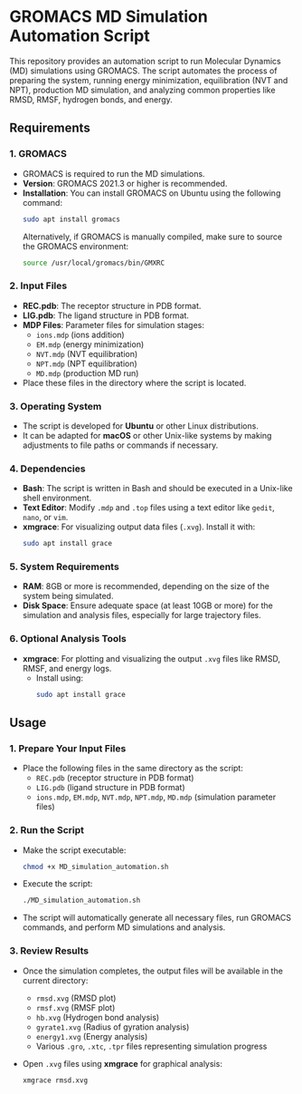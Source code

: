 # GROMACS MD Simulation Automation Script

This repository provides an automation script to run Molecular Dynamics (MD) simulations using GROMACS. The script automates the process of preparing the system, running energy minimization, equilibration (NVT and NPT), production MD simulation, and analyzing common properties like RMSD, RMSF, hydrogen bonds, and energy.

## Requirements

### 1. **GROMACS**
   - GROMACS is required to run the MD simulations.
   - **Version**: GROMACS 2021.3 or higher is recommended.
   - **Installation**: You can install GROMACS on Ubuntu using the following command:
     ```bash
     sudo apt install gromacs
     ```
     Alternatively, if GROMACS is manually compiled, make sure to source the GROMACS environment:
     ```bash
     source /usr/local/gromacs/bin/GMXRC
     ```

### 2. **Input Files**
   - **REC.pdb**: The receptor structure in PDB format.
   - **LIG.pdb**: The ligand structure in PDB format.
   - **MDP Files**: Parameter files for simulation stages:
     - `ions.mdp` (ions addition)
     - `EM.mdp` (energy minimization)
     - `NVT.mdp` (NVT equilibration)
     - `NPT.mdp` (NPT equilibration)
     - `MD.mdp` (production MD run)
   - Place these files in the directory where the script is located.

### 3. **Operating System**
   - The script is developed for **Ubuntu** or other Linux distributions.
   - It can be adapted for **macOS** or other Unix-like systems by making adjustments to file paths or commands if necessary.

### 4. **Dependencies**
   - **Bash**: The script is written in Bash and should be executed in a Unix-like shell environment.
   - **Text Editor**: Modify `.mdp` and `.top` files using a text editor like `gedit`, `nano`, or `vim`.
   - **xmgrace**: For visualizing output data files (`.xvg`). Install it with:
     ```bash
     sudo apt install grace
     ```

### 5. **System Requirements**
   - **RAM**: 8GB or more is recommended, depending on the size of the system being simulated.
   - **Disk Space**: Ensure adequate space (at least 10GB or more) for the simulation and analysis files, especially for large trajectory files.

### 6. **Optional Analysis Tools**
   - **xmgrace**: For plotting and visualizing the output `.xvg` files like RMSD, RMSF, and energy logs.
     - Install using:
       ```bash
       sudo apt install grace
       ```

## Usage

### 1. **Prepare Your Input Files**
   - Place the following files in the same directory as the script:
     - `REC.pdb` (receptor structure in PDB format)
     - `LIG.pdb` (ligand structure in PDB format)
     - `ions.mdp`, `EM.mdp`, `NVT.mdp`, `NPT.mdp`, `MD.mdp` (simulation parameter files)
   
### 2. **Run the Script**
   - Make the script executable:
     ```bash
     chmod +x MD_simulation_automation.sh
     ```
   - Execute the script:
     ```bash
     ./MD_simulation_automation.sh
     ```
   - The script will automatically generate all necessary files, run GROMACS commands, and perform MD simulations and analysis.

### 3. **Review Results**
   - Once the simulation completes, the output files will be available in the current directory:
     - `rmsd.xvg` (RMSD plot)
     - `rmsf.xvg` (RMSF plot)
     - `hb.xvg` (Hydrogen bond analysis)
     - `gyrate1.xvg` (Radius of gyration analysis)
     - `energy1.xvg` (Energy analysis)
     - Various `.gro`, `.xtc`, `.tpr` files representing simulation progress

   - Open `.xvg` files using **xmgrace** for graphical analysis:
     ```bash
     xmgrace rmsd.xvg
     ```
